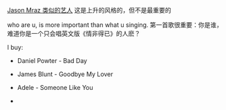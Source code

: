 
[Jason Mraz 类似的艺人](http://www.xiami.com/artist/Whpccf44) 这是上升的风格的，但不是最重要的

who are u, is more important than what u singing. 第一首歌很重要：你是谁，难道你是一个只会唱英文版《情非得已》的人麽？

I buy:
- Daniel Powter - Bad Day
- James Blunt - Goodbye My Lover
- Adele - Someone Like You


-
